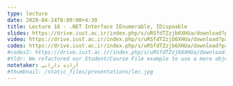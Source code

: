 ```yaml
---
type: lecture
date: 2020-04-24T8:00:00+4:30
title: Lecture 18 - .NET Interface IEnumerable, IDispoable
slides: https://drive.iust.ac.ir/index.php/s/uRSfdTZzjb6XHUa/download?path=%2FSlides&files=S19.pdf
video: https://drive.iust.ac.ir/index.php/s/uRSfdTZzjb6XHUa/download?path=%2FVideos&files=S19.mp4
codes: https://drive.iust.ac.ir/index.php/s/uRSfdTZzjb6XHUa/download?path=%2FCodes&files=S19.zip
#codes2: https://drive.iust.ac.ir/index.php/s/uRSfdTZzjb6XHUa/download?path=%2FCodes&files=lab2.zip
#tldr: We refactored our Student/Course File example to use a more object oriented design and approach. We also introduced static functions and variables.
notetaker: آزاده دارابی
#thumbnail: /static_files/presentations/lec.jpg
---
```


